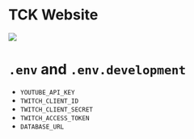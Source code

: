# TCK Website

![](https://wakatime.com/badge/user/6b7d9181-edde-4a25-857c-e7101bfee7ea/project/37e24fb3-b1db-4114-a105-eb5412ae4287.svg?style=for-the-badge)

# `.env` and `.env.development`
- `YOUTUBE_API_KEY`
- `TWITCH_CLIENT_ID`
- `TWITCH_CLIENT_SECRET`
- `TWITCH_ACCESS_TOKEN`
- `DATABASE_URL`
